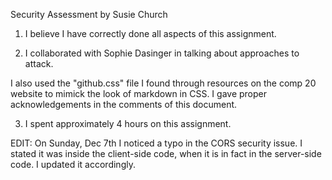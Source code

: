 Security Assessment by Susie Church

1. I believe I have correctly done all aspects of this 
assignment.

2. I collaborated with Sophie Dasinger in talking
about approaches to attack.

I also used the "github.css" file I found through resources on the comp 20 website
to mimick the look of markdown in CSS. I gave proper acknowledgements in the comments
of this document.

3. I spent approximately 4 hours on this assignment.

EDIT: On Sunday, Dec 7th I noticed a typo in the CORS security issue. I stated it was inside the client-side code,
when it is in fact in the server-side code. I updated it accordingly. 
